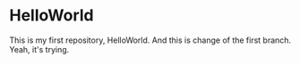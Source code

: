 # HelloWorld
This is my first repository, HelloWorld.
And this is change of the first branch. Yeah, it's trying.
